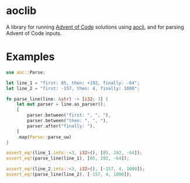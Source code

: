 # aoclib

A library for running [Advent of Code](https://adventofcode.com) solutions using [aocli](https://github.com/sncxyz/aocli),
and for parsing Advent of Code inputs.

 # Examples
```rust
use aoc::Parse;

let line_1 = "first: 85, then: +192, finally: -64";
let line_2 = "first: -157, then: 4, finally: 1000";

fn parse_line(line: &str) -> [i32; 3] {
    let mut parser = line.as_parser();
    [
        parser.between("first: ", ", "),
        parser.between("then: ", ", "),
        parser.after("finally: "),
    ]
    .map(Parse::parse_uw)
}

assert_eq!(line_1.ints::<3, i32>(), [85, 192, -64]);
assert_eq!(parse_line(line_1), [85, 192, -64]);

assert_eq!(line_2.ints::<3, i32>(), [-157, 4, 1000]);
assert_eq!(parse_line(line_2), [-157, 4, 1000]);
```